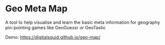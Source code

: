 # Geo Meta Map

A tool to help visualise and learn the basic meta information for geography pin-pointing games like GeoGuessr or GeoTastic

Demo: https://digitalsquid.github.io/geo-map/

